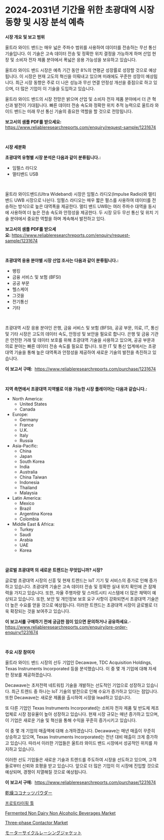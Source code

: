 <p><h1>2024-2031년 기간을 위한 초광대역 시장 동향 및 시장 분석 예측</h1></p><p><strong>시장 개요 및 보고 범위</strong></p>
<p><p>울트라 와이드 밴드는 매우 넓은 주파수 범위를 사용하여 데이터를 전송하는 무선 통신 기술입니다. 이 기술은 고속 데이터 전송 및 정확한 위치 결정을 가능하게 하며 산업 현장 및 소비자 전자 제품 분야에서 폭넓은 응용 가능성을 보유하고 있습니다.</p><p>울트라 와이드 밴드 시장은 예측 기간 동안 8%의 연평균 성장률로 성장할 것으로 예상됩니다. 이 시장은 현재 고도의 혁신을 이뤄내고 있으며 미래에도 꾸준한 성장이 예상됩니다. 최근 시장 동향은 주로 더 나은 성능과 무선 연결 안정성 개선을 중점으로 하고 있으며, 더 많은 기업이 이 기술을 도입하고 있습니다.</p><p>울트라 와이드 밴드의 시장 전망은 밝으며 산업 및 소비자 전자 제품 분야에서 더 큰 혁신과 발전이 기대됩니다. 빠른 데이터 전송 속도와 정확한 위치 추적 능력으로 울트라 와이드 밴드는 미래 무선 통신 기술의 중요한 역할을 할 것으로 전망됩니다.</p></p>
<p><strong>보고서의 샘플 PDF를 받으세요:</strong> <a href="https://www.reliableresearchreports.com/enquiry/request-sample/1231674">https://www.reliableresearchreports.com/enquiry/request-sample/1231674</a></p>
<p>&nbsp;</p>
<p><strong>시장 세분화</strong></p>
<p><strong>초광대역 유형별 시장 분석은 다음과 같이 분류됩니다.:</strong></p>
<p><ul><li>임펄스 라디오</li><li>멀티밴드 USB</li></ul></p>
<p>&nbsp;</p>
<p><p>울트라 와이드밴드(Ultra Wideband) 시장은 임펄스 라디오(Impulse Radio)와 멀티 밴드 UWB 시장으로 나뉜다. 임펄스 라디오는 매우 짧은 펄스를 사용하여 데이터를 전송하는 방식으로 높은 대역폭을 제공한다. 멀티 밴드 UWB는 여러 주파수 대역을 동시에 사용하여 더 높은 전송 속도와 안정성을 제공한다. 두 시장 모두 무선 통신 및 위치 기술 분야에서 중요한 역할을 하며 계속해서 발전하고 있다.</p></p>
<p><strong>보고서의 샘플 PDF를 받으세요:</strong>&nbsp;<a href="https://www.reliableresearchreports.com/enquiry/request-sample/1231674">https://www.reliableresearchreports.com/enquiry/request-sample/1231674</a></p>
<p>&nbsp;</p>
<p><strong> 초광대역 응용 분야별 시장 산업 조사는 다음과 같이 분류됩니다.:</strong></p>
<p><ul><li>뱅킹</li><li>금융 서비스 및 보험 (BFSI)</li><li>공공 부문</li><li>헬스케어</li><li>그것을</li><li>전기통신</li><li>기타</li></ul></p>
<p>&nbsp;</p>
<p><p>초광대역 시장 응용 분야인 은행, 금융 서비스 및 보험 (BFSI), 공공 부문, 의료, IT, 통신 및 기타 시장은 고도의 데이터 속도, 안정성 및 보안을 필요로 합니다. 은행 및 금융 기관은 안전한 거래 및 데이터 보호를 위해 초광대역 기술을 사용하고 있으며, 공공 부문과 의료 분야는 빠른 데이터 전송 속도를 필요로 합니다. 또한 IT 및 통신 업계에서는 초광대역 기술을 통해 높은 대역폭과 안정성을 제공하여 새로운 기술의 발전을 촉진하고 있습니다.</p></p>
<p><strong>이 보고서 구매:</strong>&nbsp; <a href="https://www.reliableresearchreports.com/purchase/1231674">https://www.reliableresearchreports.com/purchase/1231674</a></p>
<p>&nbsp;</p>
<p><strong>지역 측면에서 초광대역 지역별로 이용 가능한 시장 플레이어는 다음과 같습니다.:</strong></p>
<p><ul>
    <li>
        North America:
        <ul>
            <li>United States</li>
            <li>Canada</li>
        </ul>
    </li>
    <li>
        Europe:
        <ul>
            <li>Germany</li>
            <li>France</li>
            <li>U.K.</li>
            <li>Italy</li>
            <li>Russia</li>
        </ul>
    </li>
    <li>
        Asia-Pacific:
        <ul>
            <li>China</li>
            <li>Japan</li>
            <li>South Korea</li>
            <li>India</li>
            <li>Australia</li>
            <li>China Taiwan</li>
            <li>Indonesia</li>
            <li>Thailand</li>
            <li>Malaysia</li>
        </ul>
    </li>
    <li>
        Latin America:
        <ul>
            <li>Mexico</li>
            <li>Brazil</li>
            <li>Argentina Korea</li>
            <li>Colombia</li>
        </ul>
    </li>
    <li>
        Middle East & Africa:
        <ul>
            <li>Turkey</li>
            <li>Saudi</li>
            <li>Arabia</li>
            <li>UAE</li>
            <li>Korea</li>
        </ul>
    </li>
    </ul></p>
<p>&nbsp;</p>
<p><strong>글로벌 초광대역 의 새로운 트렌드는 무엇입니까? 시장?</strong></p>
<p><p>글로벌 초광대역 시장의 신흥 및 현재 트렌드는 IoT 기기 및 서비스의 증가로 인해 증가하고 있습니다. 초광대역 기술은 고속 데이터 전송 및 정확한 실내 위치 확인에 큰 잠재력을 가지고 있습니다. 또한, 자율 주행차량 및 스마트시티 시스템에 더 많은 채택이 예상되고 있습니다. 또한, 보안 및 개인정보 보호 요구 사항이 강화되면서 초광대역 기술은 더 높은 수요를 얻을 것으로 예상됩니다. 이러한 트렌드는 초광대역 시장이 글로벌로 더욱 확장되는 것을 보여주고 있습니다.</p></p>
<p><strong>이 보고서를 구매하기 전에 궁금한 점이 있으면 문의하거나 공유하세요.</strong>- <a href="https://www.reliableresearchreports.com/enquiry/pre-order-enquiry/1231674">https://www.reliableresearchreports.com/enquiry/pre-order-enquiry/1231674</a></p>
<p>&nbsp;</p>
<p><strong>주요 시장 참여자</strong></p>
<p><p>울트라 와이드 밴드 시장의 선두 기업인 Decawave, TDC Acquisition Holdings, Texas Instruments Incorporated 등을 분석했습니다. 이 중 몇 개 기업에 대해 자세한 정보를 제공하겠습니다.</p><p>Decawave는 초저전력 네트워킹 기술을 개발하는 선도적인 기업으로 성장하고 있습니다. 최근 트렌드 중 하나는 IoT 기술의 발전으로 인해 수요가 증가하고 있다는 점입니다. 또한 Decawave는 새로운 제품을 출시하여 시장을 lead하고 있습니다.</p><p>또 다른 기업인 Texas Instruments Incorporated는 소비자 전자 제품 및 반도체 제조업체로 시장 점유율이 높아 성장하고 있습니다. 현재 시장 규모는 매년 증가하고 있으며, 이 기업은 새로운 기술 및 혁신을 통해 수익을 꾸준히 증가시키고 있습니다.</p><p>이 중 몇 개 기업의 매출액에 대해 소개하겠습니다. Decawave는 매년 매출이 꾸준히 상승하고 있으며, Texas Instruments Incorporated는 전년 대비 매출이 크게 증가하고 있습니다. 따라서 이러한 기업들은 울트라 와이드 밴드 시장에서 성공적인 위치를 차지하고 있습니다.</p><p>이러한 선도 기업들은 새로운 기술과 트렌드를 주도하여 시장을 선도하고 있으며, 고객들로부터 신뢰와 호평을 받고 있습니다. 앞으로 더 많은 기업이 이 시장에 진입할 것으로 예상되며, 경쟁이 치열해질 것으로 예상됩니다.</p></p>
<p><strong>이 보고서 구매:</strong>&nbsp;&nbsp;<a href="https://www.reliableresearchreports.com/purchase/1231674">https://www.reliableresearchreports.com/purchase/1231674</a></p>
<p><p><a href="https://github.com/zekaoe592392/Market-Research-Report-List-1/blob/main/9573828186595.md">乾燥ココナッツパウダー</a></p><p><a href="https://medium.com/@xvz497517413/%ED%94%84%EB%A1%9C%ED%86%A0%ED%83%80%EC%9E%85-%EB%8F%84%EA%B5%AC-%EC%8B%9C%EC%9E%A5%EC%9D%80-%EC%8B%9C%EC%9E%A5-%EC%A0%90%EC%9C%A0%EC%9C%A8-%EA%B7%9C%EB%AA%A8-%EB%B0%8F-2031%EB%85%84%EA%B9%8C%EC%A7%80-%EC%98%88%EC%83%81%EB%90%9C-%EC%98%88%EC%B8%A1%EC%97%90-%EC%B4%88%EC%A0%90%EC%9D%84-%EB%A7%9E%EC%B6%94%EA%B3%A0-%EC%9E%88%EC%8A%B5%EB%8B%88%EB%8B%A4-b8e061c3faa1">프로토타이핑 툴</a></p><p><a href="https://github.com/RickHolmes3/Market-Research-Report-List-3/blob/main/fermented-non-dairy-non-alcoholic-beverages-market.md">Fermented Non Dairy Non Alcoholic Beverages Market</a></p><p><a href="https://view.publitas.com/reportprime-1/three-phase-contactor-market-size-and-growth-market-segmentation-regional-and-country-breakdowns-and-market-trends-for-period-from-2024-2031/">Three-phase Contactor Market</a></p><p><a href="https://github.com/cnnriuez22368/Market-Research-Report-List-1/blob/main/3608551186596.md">モーターサイクルレーシングジャケット</a></p></p>
